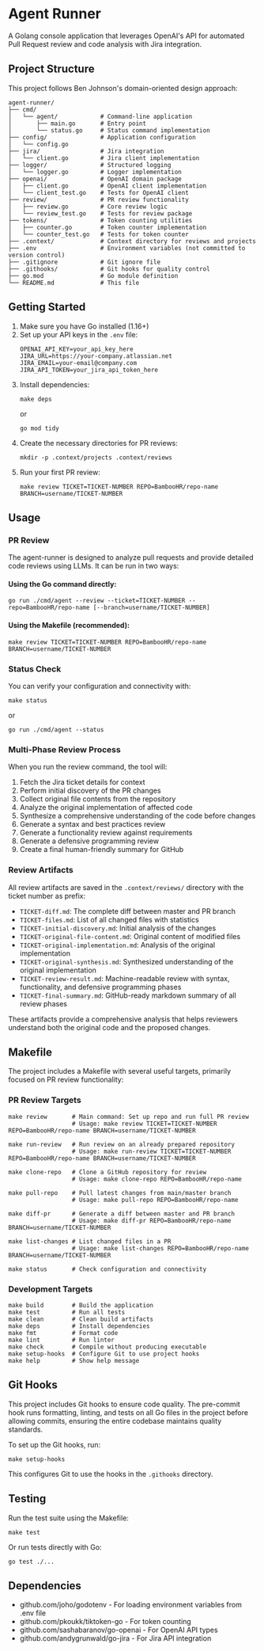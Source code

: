 # Agent Runner

A Golang console application that leverages OpenAI's API for automated Pull Request review and code analysis with Jira integration.

## Project Structure

This project follows Ben Johnson's domain-oriented design approach:

```
agent-runner/
├── cmd/
│   └── agent/            # Command-line application
│       ├── main.go       # Entry point
│       └── status.go     # Status command implementation
├── config/               # Application configuration
│   └── config.go
├── jira/                 # Jira integration
│   └── client.go         # Jira client implementation
├── logger/               # Structured logging
│   └── logger.go         # Logger implementation
├── openai/               # OpenAI domain package
│   ├── client.go         # OpenAI client implementation
│   └── client_test.go    # Tests for OpenAI client
├── review/               # PR review functionality
│   ├── review.go         # Core review logic
│   └── review_test.go    # Tests for review package
├── tokens/               # Token counting utilities
│   ├── counter.go        # Token counter implementation
│   └── counter_test.go   # Tests for token counter
├── .context/             # Context directory for reviews and projects
├── .env                  # Environment variables (not committed to version control)
├── .gitignore            # Git ignore file
├── .githooks/            # Git hooks for quality control
├── go.mod                # Go module definition
└── README.md             # This file
```

## Getting Started

1. Make sure you have Go installed (1.16+)
2. Set up your API keys in the `.env` file:
   ```
   OPENAI_API_KEY=your_api_key_here
   JIRA_URL=https://your-company.atlassian.net
   JIRA_EMAIL=your-email@company.com
   JIRA_API_TOKEN=your_jira_api_token_here
   ```
3. Install dependencies:
   ```
   make deps
   ```
   or
   ```
   go mod tidy
   ```
4. Create the necessary directories for PR reviews:
   ```
   mkdir -p .context/projects .context/reviews
   ```
5. Run your first PR review:
   ```
   make review TICKET=TICKET-NUMBER REPO=BambooHR/repo-name BRANCH=username/TICKET-NUMBER
   ```

## Usage

### PR Review

The agent-runner is designed to analyze pull requests and provide detailed code reviews using LLMs. It can be run in two ways:

#### Using the Go command directly:

```
go run ./cmd/agent --review --ticket=TICKET-NUMBER --repo=BambooHR/repo-name [--branch=username/TICKET-NUMBER]
```

#### Using the Makefile (recommended):

```
make review TICKET=TICKET-NUMBER REPO=BambooHR/repo-name BRANCH=username/TICKET-NUMBER
```

### Status Check

You can verify your configuration and connectivity with:

```
make status
```

or

```
go run ./cmd/agent --status
```

### Multi-Phase Review Process

When you run the review command, the tool will:

1. Fetch the Jira ticket details for context
2. Perform initial discovery of the PR changes
3. Collect original file contents from the repository
4. Analyze the original implementation of affected code
5. Synthesize a comprehensive understanding of the code before changes
6. Generate a syntax and best practices review
7. Generate a functionality review against requirements
8. Generate a defensive programming review
9. Create a final human-friendly summary for GitHub

### Review Artifacts

All review artifacts are saved in the `.context/reviews/` directory with the ticket number as prefix:

- `TICKET-diff.md`: The complete diff between master and PR branch
- `TICKET-files.md`: List of all changed files with statistics
- `TICKET-initial-discovery.md`: Initial analysis of the changes
- `TICKET-original-file-content.md`: Original content of modified files
- `TICKET-original-implementation.md`: Analysis of the original implementation
- `TICKET-original-synthesis.md`: Synthesized understanding of the original implementation
- `TICKET-review-result.md`: Machine-readable review with syntax, functionality, and defensive programming phases
- `TICKET-final-summary.md`: GitHub-ready markdown summary of all review phases

These artifacts provide a comprehensive analysis that helps reviewers understand both the original code and the proposed changes.

## Makefile

The project includes a Makefile with several useful targets, primarily focused on PR review functionality:

### PR Review Targets

```
make review       # Main command: Set up repo and run full PR review
                  # Usage: make review TICKET=TICKET-NUMBER REPO=BambooHR/repo-name BRANCH=username/TICKET-NUMBER

make run-review   # Run review on an already prepared repository
                  # Usage: make run-review TICKET=TICKET-NUMBER REPO=BambooHR/repo-name BRANCH=username/TICKET-NUMBER

make clone-repo   # Clone a GitHub repository for review
                  # Usage: make clone-repo REPO=BambooHR/repo-name

make pull-repo    # Pull latest changes from main/master branch
                  # Usage: make pull-repo REPO=BambooHR/repo-name

make diff-pr      # Generate a diff between master and PR branch
                  # Usage: make diff-pr REPO=BambooHR/repo-name BRANCH=username/TICKET-NUMBER

make list-changes # List changed files in a PR
                  # Usage: make list-changes REPO=BambooHR/repo-name BRANCH=username/TICKET-NUMBER

make status       # Check configuration and connectivity
```

### Development Targets

```
make build        # Build the application
make test         # Run all tests
make clean        # Clean build artifacts
make deps         # Install dependencies
make fmt          # Format code
make lint         # Run linter
make check        # Compile without producing executable
make setup-hooks  # Configure Git to use project hooks
make help         # Show help message
```

## Git Hooks

This project includes Git hooks to ensure code quality. The pre-commit hook runs formatting, linting, and tests on all Go files in the project before allowing commits, ensuring the entire codebase maintains quality standards.

To set up the Git hooks, run:

```
make setup-hooks
```

This configures Git to use the hooks in the `.githooks` directory.

## Testing

Run the test suite using the Makefile:

```
make test
```

Or run tests directly with Go:

```
go test ./...
```

## Dependencies

- github.com/joho/godotenv - For loading environment variables from .env file
- github.com/pkoukk/tiktoken-go - For token counting
- github.com/sashabaranov/go-openai - For OpenAI API types
- github.com/andygrunwald/go-jira - For Jira API integration
